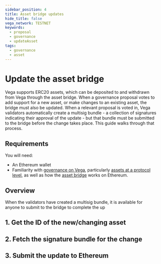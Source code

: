 ```yaml
---
sidebar_position: 4
title: Asset bridge updates
hide_title: false
vega_network: TESTNET
keywords:
  - proposal
  - governance
  - updateAsset
tags:
  - governance
  - asset
---
```


# Update the asset bridge

Vega supports ERC20 assets, which can be deposited to and withdrawn from Vega through the asset bridge. When a governance proposal votes to add support for a new asset, or make changes to an existing asset, the bridge must also be updated. When a relevant proposal is voted in, Vega validators automatically create a multisig bundle - a collection of signatures indicating their approval of the update - but that bundle must be submitted to the bridge before the change takes place. This guide walks through that process.

## Requirements

You will need:

- An Ethereum wallet
- Familiarity with [governance on Vega](../../concepts/vega-protocol.md#governance), particularly [assets at a protocol level](../../concepts/vega-protocol#assettoken-management), as well as how the [asset bridge](../../concepts/vega-protocol#assettoken-management) works on Ethereum.

## Overview

When the validators have created a multisig bundle, it is available for anyone to submit to the bridge to complete the up

## 1. Get the ID of the new/changing asset
## 2. Fetch the signature bundle for the change
## 3. Submit the update to Ethereum
